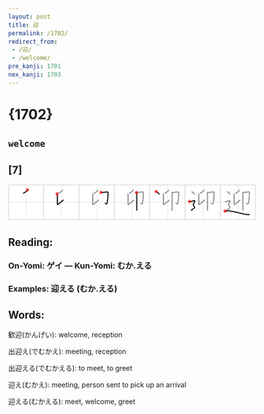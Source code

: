 ```yaml
---
layout: post
title: 迎
permalink: /1702/
redirect_from:
 - /迎/
 - /welcome/
pre_kanji: 1701
nex_kanji: 1703
---
```


# {1702}

## `welcome`

## [7]

<div class="stroke"><img src="../images/E8BF8E.png" /></div>

## Reading:

### On-Yomi: ゲイ &mdash; Kun-Yomi: むか.える

### Examples: 迎える (むか.える)

## Words:

歓迎(かんげい): welcome, reception

出迎え(でむかえ): meeting, reception

出迎える(でむかえる): to meet, to greet

迎え(むかえ): meeting, person sent to pick up an arrival

迎える(むかえる): meet, welcome, greet
